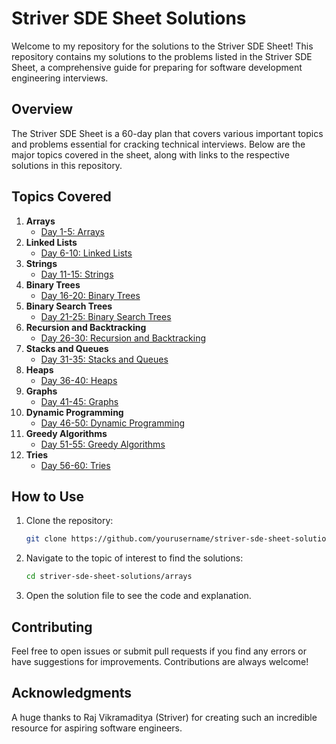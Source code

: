# Striver SDE Sheet Solutions

Welcome to my repository for the solutions to the Striver SDE Sheet! This repository contains my solutions to the problems listed in the Striver SDE Sheet, a comprehensive guide for preparing for software development engineering interviews.

## Overview

The Striver SDE Sheet is a 60-day plan that covers various important topics and problems essential for cracking technical interviews. Below are the major topics covered in the sheet, along with links to the respective solutions in this repository.

## Topics Covered

1. **Arrays**
   - [Day 1-5: Arrays](link-to-array-solutions)
2. **Linked Lists**
   - [Day 6-10: Linked Lists](link-to-linked-lists-solutions)
3. **Strings**
   - [Day 11-15: Strings](link-to-strings-solutions)
4. **Binary Trees**
   - [Day 16-20: Binary Trees](link-to-binary-trees-solutions)
5. **Binary Search Trees**
   - [Day 21-25: Binary Search Trees](link-to-binary-search-trees-solutions)
6. **Recursion and Backtracking**
   - [Day 26-30: Recursion and Backtracking](link-to-recursion-and-backtracking-solutions)
7. **Stacks and Queues**
   - [Day 31-35: Stacks and Queues](link-to-stacks-and-queues-solutions)
8. **Heaps**
   - [Day 36-40: Heaps](link-to-heaps-solutions)
9. **Graphs**
   - [Day 41-45: Graphs](link-to-graphs-solutions)
10. **Dynamic Programming**
    - [Day 46-50: Dynamic Programming](link-to-dynamic-programming-solutions)
11. **Greedy Algorithms**
    - [Day 51-55: Greedy Algorithms](link-to-greedy-algorithms-solutions)
12. **Tries**
    - [Day 56-60: Tries](link-to-tries-solutions)

## How to Use

1. Clone the repository:
    ```bash
    git clone https://github.com/yourusername/striver-sde-sheet-solutions.git
    ```

2. Navigate to the topic of interest to find the solutions:
    ```bash
    cd striver-sde-sheet-solutions/arrays
    ```

3. Open the solution file to see the code and explanation.

## Contributing

Feel free to open issues or submit pull requests if you find any errors or have suggestions for improvements. Contributions are always welcome!

## Acknowledgments

A huge thanks to Raj Vikramaditya (Striver) for creating such an incredible resource for aspiring software engineers.

